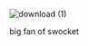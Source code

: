 ![download (1)](https://github.com/user-attachments/assets/6528450f-9bb9-4d54-a7e3-915722ce6305)

big fan of swocket
